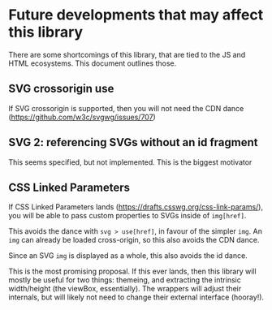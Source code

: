 # Future developments that may affect this library

There are some shortcomings of this library, that are tied to the JS and HTML
ecosystems. This document outlines those.

## SVG crossorigin use

If SVG crossorigin is supported, then you will not need the CDN dance
(https://github.com/w3c/svgwg/issues/707)

## SVG 2: referencing SVGs without an id fragment

This seems specified, but not implemented. This is the biggest motivator

## CSS Linked Parameters

If CSS Linked Parameters lands (https://drafts.csswg.org/css-link-params/), you
will be able to pass custom properties to SVGs inside of `img[href]`.

This avoids the dance with `svg > use[href]`, in favour of the simpler `img`. An
`img` can already be loaded cross-origin, so this also avoids the CDN dance.

Since an SVG `img` is displayed as a whole, this also avoids the id dance.

This is the most promising proposal. If this ever lands, then this library will
mostly be useful for two things: themeing, and extracting the intrinsic
width/height (the viewBox, essentially). The wrappers will adjust their
internals, but will likely not need to change their external interface
(hooray!).
